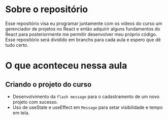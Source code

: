 # Sobre o repositório
Esse repositório visa eu programar juntamente com os vídeos do curso um gerenciador de projetos no React e então adquirir alguns fundamentos do React para posteriormente me permitir desenvolver meu próprio código. Esse repositório será dividido em branchs para cada aula e espero que dê tudo certo.

# O que aconteceu nessa aula

## Criando o projeto do curso

- Desenvolvimento da `flash message` para o cadastramento de um novo projeto com sucesso.
- Uso de useState e useEffect em `Message` para setar visibilidade e tempo em tela.




